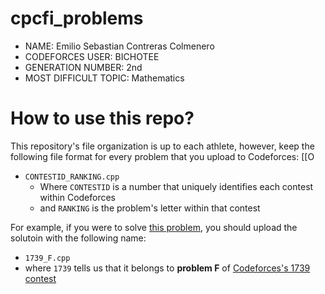 # cpcfi_problems

- NAME: Emilio Sebastian Contreras Colmenero 
- CODEFORCES USER: BICHOTEE
- GENERATION NUMBER: 2nd
- MOST DIFFICULT TOPIC: Mathematics

# How to use this repo?

This repository's file organization is up to each athlete, however, keep the following file format for every problem that you upload to Codeforces:
[[O
* `CONTESTID_RANKING.cpp`
  * Where `CONTESTID` is a number that uniquely identifies each contest within Codeforces
  * and `RANKING` is the problem's letter within that contest

For example, if you were to solve [this problem](https://codeforces.com/problemset/problem/1739/F), you should upload the solutoin with the following name:

* `1739_F.cpp`
* where `1739` tells us that it belongs to **problem F** of [Codeforces's 1739 contest](https://codeforces.com/contest/1739)
